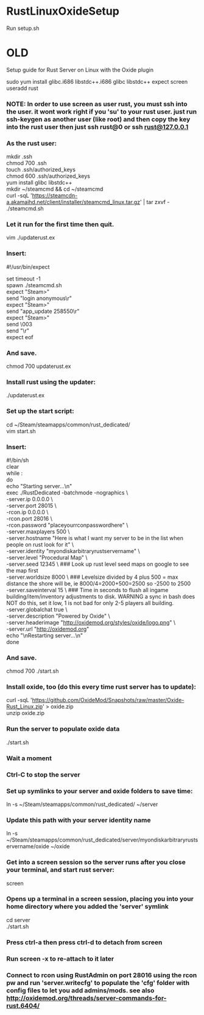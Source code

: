 # RustLinuxOxideSetup  

Run setup.sh 

# OLD 

Setup guide for Rust Server on Linux with the Oxide plugin  
  
sudo yum install glibc.i686 libstdc++.i686 glibc libstdc++ expect screen  
useradd rust  
  
### NOTE: In order to use screen as user rust, you must ssh into the user. it wont work right if you 'su' to your rust user. just run ssh-keygen as another user (like root) and then copy the key into the rust user then just ssh rust@0 or ssh rust@127.0.0.1  
  
### As the rust user:  
  
mkdir .ssh  
chmod 700 .ssh  
touch .ssh/authorized_keys  
chmod 600 .ssh/authorized_keys  
yum install glibc libstdc++  
mkdir ~/steamcmd && cd ~/steamcmd  
curl -sqL 'https://steamcdn-a.akamaihd.net/client/installer/steamcmd_linux.tar.gz' | tar zxvf -  
./steamcmd.sh  
  
### Let it run for the first time then quit.  
  
vim ./updaterust.ex  
  
### Insert:  
  
#!/usr/bin/expect  
  
set timeout -1  
spawn ./steamcmd.sh  
expect "Steam>"  
send "login anonymous\r"  
expect "Steam>"  
send "app_update 258550\r"  
expect "Steam>"  
send \003  
send "\r"  
expect eof  
  
### And save.  
  
chmod 700 updaterust.ex  
  
### Install rust using the updater:  
  
./updaterust.ex  
  
### Set up the start script:  
  
cd ~/Steam/steamapps/common/rust_dedicated/  
vim start.sh  
  
### Insert:  
  
#!/bin/sh  
clear  
while :  
do  
    echo "Starting server...\n"  
    exec ./RustDedicated -batchmode -nographics \  
    -server.ip 0.0.0.0 \  
    -server.port 28015 \  
    -rcon.ip 0.0.0.0 \  
    -rcon.port 28016 \  
    -rcon.password "placeyourrconpasswordhere" \  
    -server.maxplayers 500 \  
    -server.hostname "Here is what I want my server to be in the list when people on rust look for it" \  
    -server.identity "myondiskarbitraryrustservername" \  
    -server.level "Procedural Map" \  
    -server.seed 12345 \ ### Look up rust level seed maps on google to see the map first  
    -server.worldsize 8000 \  ### Levelsize divided by 4 plus 500 = max distance the shore will be, ie 8000/4=2000+500=2500 so -2500 to 2500  
    -server.saveinterval 15 \  ### Time in seconds to flush all ingame building/item/inventory adjustments to disk. WARNING a sync in bash does NOT do this, set it low, 1 is not bad for only 2-5 players all building.  
    -server.globalchat true \  
    -server.description "Powered by Oxide" \  
    -server.headerimage "http://oxidemod.org/styles/oxide/logo.png" \  
    -server.url "http://oxidemod.org"  
    echo "\nRestarting server...\n"  
done  
  
### And save.  
  
chmod 700 ./start.sh  
  
### Install oxide, too (do this every time rust server has to update):  
  
curl -sqL 'https://github.com/OxideMod/Snapshots/raw/master/Oxide-Rust_Linux.zip' > oxide.zip  
unzip oxide.zip  
  
### Run the server to populate oxide data  
./start.sh  
### Wait a moment  
### Ctrl-C to stop the server  
  
### Set up symlinks to your server and oxide folders to save time:  
  
ln -s ~/Steam/steamapps/common/rust_dedicated/ ~/server  
### Update this path with your server identity name  
ln -s ~/Steam/steamapps/common/rust_dedicated/server/myondiskarbitraryrustservername/oxide ~/oxide  
  
### Get into a screen session so the server runs after you close your terminal, and start rust server:  
  
screen  
### Opens up a terminal in a screen session, placing you into your home directory where you added the 'server' symlink  
cd server  
./start.sh  
  
### Press ctrl-a then press ctrl-d to detach from screen  
### Run screen -x to re-attach to it later  
  
### Connect to rcon using RustAdmin on port 28016 using the rcon pw and run 'server.writecfg' to populate the 'cfg' folder with config files to let you add admins/mods. see also http://oxidemod.org/threads/server-commands-for-rust.6404/  
